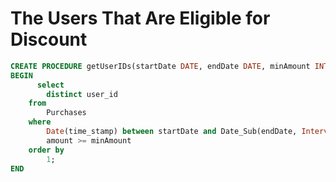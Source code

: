 # The Users That Are Eligible for Discount

```sql
CREATE PROCEDURE getUserIDs(startDate DATE, endDate DATE, minAmount INT)
BEGIN
	  select
        distinct user_id
    from
        Purchases
    where
        Date(time_stamp) between startDate and Date_Sub(endDate, Interval 1 Day) and
        amount >= minAmount
    order by
        1;
END
```
